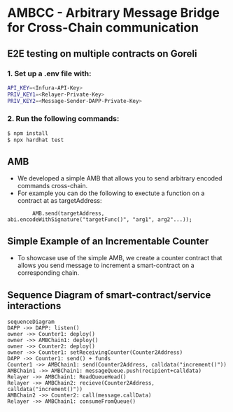 # AMBCC - Arbitrary Message Bridge for Cross-Chain communication

## E2E testing on multiple contracts on Goreli

### 1. Set up a .env file with:
```bash
API_KEY=<Infura-API-Key>
PRIV_KEY1=<Relayer-Private-Key>
PRIV_KEY2=<Message-Sender-DAPP-Private-Key>
```
### 2. Run the following commands:
```bash
$ npm install
$ npx hardhat test
```

## AMB
- We developed a simple AMB that allows you to send arbitrary encoded commands cross-chain.
- For example you can do the following to exectute a function on a contract at as targetAddress:
```solidity
        AMB.send(targetAddress, abi.encodeWithSignature("targetFunc()", "arg1", arg2"...));

```

## Simple Example of an Incrementable Counter
- To showcase use of the simple AMB, we create a counter contract that allows you send message to increment a smart-contract on a corresponding chain.

## Sequence Diagram of smart-contract/service interactions
```mermaid
sequenceDiagram
DAPP ->> DAPP: listen()
owner ->> Counter1: deploy()
owner ->> AMBChain1: deploy()
owner ->> Counter2: deploy()
owner ->> Counter1: setReceivingCounter(Counter2Address)
DAPP ->> Counter1: send() + funds
Counter1 ->> AMBChain1: send(Counter2Address, calldata("increment()"))
AMBChain1 ->> AMBChain1: messageQueue.push(recipient+calldata)
Relayer ->> AMBChain1: ReadQueueHead()
Relayer ->> AMBChain2: recieve(Counter2Address, calldata("increment()"))
AMBChain2 ->> Counter2: call(message.callData)
Relayer ->> AMBChain1: consumeFromQueue()
```
